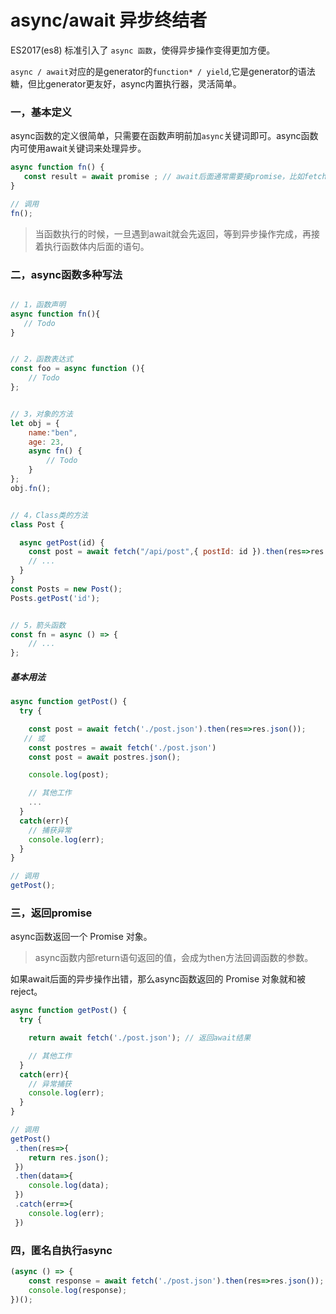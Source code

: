 # async/await 异步终结者
ES2017(es8) 标准引入了 `async 函数`，使得异步操作变得更加方便。  

`async / await`对应的是generator的`function* / yield`,它是generator的语法糖，但比generator更友好，async内置执行器，灵活简单。

### 一，基本定义      
async函数的定义很简单，只需要在函数声明前加`async`关键词即可。async函数内可使用await关键词来处理异步。
```js 
async function fn() {  
   const result = await promise ; // await后面通常需要接promise，比如fetch、axios请求等
}    

// 调用  
fn();
```    
> 当函数执行的时候，一旦遇到await就会先返回，等到异步操作完成，再接着执行函数体内后面的语句。  

### 二，async函数多种写法  

```js  

// 1，函数声明
async function fn(){
   // Todo
}


// 2，函数表达式
const foo = async function (){
    // Todo
};


// 3，对象的方法
let obj = { 
    name:"ben",
    age: 23,
    async fn() {
        // Todo
    } 
};  
obj.fn();


// 4，Class类的方法
class Post {

  async getPost(id) {
    const post = await fetch("/api/post",{ postId: id }).then(res=>res.json());
    // ...
  }
}
const Posts = new Post();
Posts.getPost('id');  


// 5，箭头函数
const fn = async () => {
    // ...
};
```

##### 基本用法
```js
async function getPost() {  
  try {

    const post = await fetch('./post.json').then(res=>res.json()); 
   // 或
    const postres = await fetch('./post.json')
    const post = await postres.json();

    console.log(post);  

    // 其他工作
    ...
  }
  catch(err){
    // 捕获异常
    console.log(err);  
  }
}    

// 调用  
getPost();
```    
### 三，返回promise  
async函数返回一个 Promise 对象。

> async函数内部return语句返回的值，会成为then方法回调函数的参数。    

如果await后面的异步操作出错，那么async函数返回的 Promise 对象就和被reject。

```js
async function getPost() {  
  try {

    return await fetch('./post.json'); // 返回await结果

    // 其他工作 
  }
  catch(err){
    // 异常捕获
    console.log(err);  
  }
}    

// 调用  
getPost()
 .then(res=>{
    return res.json();
 })
 .then(data=>{
    console.log(data);
 })
 .catch(err=>{
    console.log(err);
 })
```    


### 四，匿名自执行async  
```js
(async () => {
    const response = await fetch('./post.json').then(res=>res.json());
    console.log(response);
})();
```